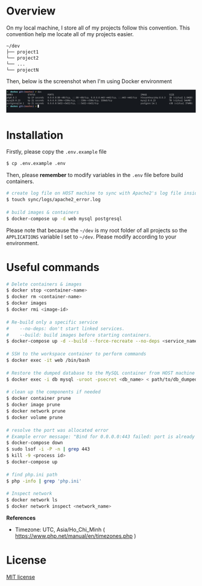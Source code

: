 # Overview

On my local machine, I store all of my projects follow this convention.
This convention help me locate all of my projects easier.

```
~/dev
├── project1
└── project2
└── ...
└── projectN
```

Then, below is the screenshot when I'm using Docker environment

![Local Docker screenshot](screenshot.png)

# Installation

Firstly, please copy the `.env.example` file

```bash
$ cp .env.example .env
```

Then, please **remember** to modify variables in the `.env` file before build containers.

```bash
# create log file on HOST machine to sync with Apache2's log file inside the CONTAINER
$ touch sync/logs/apache2_error.log

# build images & containers
$ docker-compose up -d web mysql postgresql
```

Please note that because the `~/dev` is my root folder of all projects so the `APPLICATIONS` variable I set to `~/dev`.
Please modify according to your environment.

# Useful commands

```bash
# Delete containers & images
$ docker stop <container-name>
$ docker rm <container-name>
$ docker images
$ docker rmi <image-id>

# Re-build only a specific service
#    --no-deps: don't start linked services.
#    --build: build images before starting containers.
$ docker-compose up -d --build --force-recreate --no-deps <service_name>

# SSH to the workspace container to perform commands
$ docker exec -it web /bin/bash

# Restore the dumped database to the MySQL container from HOST machine
$ docker exec -i db mysql -uroot -psecret <db_name> < path/to/db_dumped.sql

# clean up the components if needed
$ docker container prune
$ docker image prune
$ docker network prune
$ docker volume prune

# resolve the port was allocated error
# Example error message: "Bind for 0.0.0.0:443 failed: port is already allocated"
$ docker-compose down
$ sudo lsof -i -P -n | grep 443
$ kill -9 <process id>
$ docker-compose up

# find php.ini path
$ php -info | grep 'php.ini'

# Inspect network
$ docker network ls
$ docker network inspect <network_name>
```

**References**

- Timezone: UTC, Asia/Ho_Chi_Minh ( https://www.php.net/manual/en/timezones.php )

# License

[MIT license](https://opensource.org/licenses/MIT)
